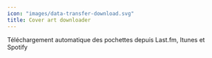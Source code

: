 ```yaml
---
icon: "images/data-transfer-download.svg"
title: Cover art downloader
---
```

Téléchargement automatique des pochettes depuis Last.fm, Itunes et Spotify
